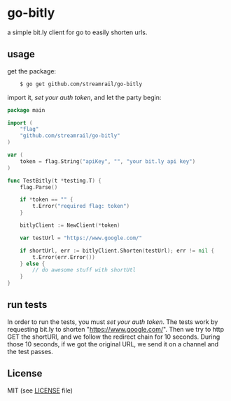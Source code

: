 # go-bitly

a simple bit.ly client for go to easily shorten urls.

## usage

get the package:

```bash
    $ go get github.com/streamrail/go-bitly
```

import it, *set your auth token*, and let the party begin:
```go
package main

import (
	"flag"
	"github.com/streamrail/go-bitly"
)

var (
	token = flag.String("apiKey", "", "your bit.ly api key")
)

func TestBitly(t *testing.T) {
	flag.Parse()

	if *token == "" {
		t.Error("required flag: token")
	}

	bitlyClient := NewClient(*token)

	var testUrl = "https://www.google.com/"

	if shortUrl, err := bitlyClient.Shorten(testUrl); err != nil {
		t.Error(err.Error())
	} else {
		// do awesome stuff with shortUtl
	}
}

```

## run tests

In order to run the tests, you must *set your auth token*. The tests work by requesting bit.ly to shorten "https://www.google.com/". Then we try to http GET the shortURl, and we follow the redirect chain for 10 seconds. During those 10 seconds, if we got the original URL, we send it on a channel and the test passes.

## License

MIT (see [LICENSE](https://github.com/streamrail/go-bitly/blob/master/LICENSE) file)
